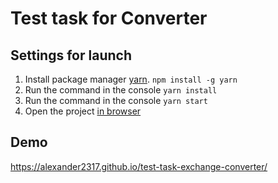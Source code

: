 <h1>Test task for Converter</h1>

Settings for launch
-----------------------------------

1. Install package manager [yarn](https://yarnpkg.com/).
```npm install -g yarn```
2. Run the command in the console ```yarn install```
3. Run the command in the console ```yarn start```
4. Open the project [in browser](http://localhost:3000)

Demo
-----------------------------------
https://alexander2317.github.io/test-task-exchange-converter/
